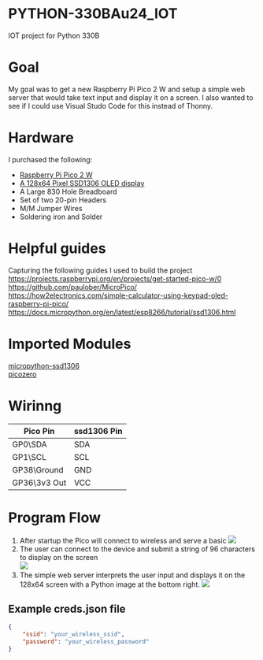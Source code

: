 # PYTHON-330BAu24_IOT
IOT project for Python 330B 


# Goal
My goal was to get a new Raspberry Pi Pico 2 W and setup a simple web server that would take text input and display it on a screen.  I also wanted to see if I could use Visual Studo Code for this instead of Thonny.


# Hardware
I purchased the following:
- [Raspberry Pi Pico 2 W](https://www.raspberrypi.com/products/raspberry-pi-pico-2/)
- [A 128x64 Pixel SSD1306 OLED display](https://www.amazon.com/dp/B09T6SJBV5)
- A Large 830 Hole Breadboard
- Set of two 20-pin Headers
- M/M Jumper Wires
- Soldering iron and Solder


# Helpful guides
Capturing the following guides I used to build the project  
https://projects.raspberrypi.org/en/projects/get-started-pico-w/0  
https://github.com/paulober/MicroPico/  
https://how2electronics.com/simple-calculator-using-keypad-oled-raspberry-pi-pico/  
https://docs.micropython.org/en/latest/esp8266/tutorial/ssd1306.html  

# Imported Modules
[micropython-ssd1306](https://github.com/stlehmann/micropython-ssd1306)  
[picozero](https://github.com/RaspberryPiFoundation/picozero)  

# Wirinng
| Pico Pin | ssd1306 Pin |
| -------- | ----------- | 
| GP0\SDA  | SDA |
| GP1\SCL  | SCL | 
| GP38\Ground  |GND |
| GP36\3v3 Out | VCC | 

# Program Flow
1) After startup the Pico will connect to wireless and serve a basic 
    ![](https://gist.githubusercontent.com/MorganBratt/b3ceffedc0d0f072143e70fe46ed0904/raw/55f0a68e2f6280f35351c0bd4c8c2f17965c215c/PXL_20241217_013706859.jpg)
2) The user can connect to the device and submit a string of 96 characters to display on the screen  
    ![](https://gist.github.com/MorganBratt/b3ceffedc0d0f072143e70fe46ed0904/raw/55f0a68e2f6280f35351c0bd4c8c2f17965c215c/Screenshot%25202024-12-16%2520175822.png)
3) The simple web server interprets the user input and displays it on the 128x64 screen with a Python image at the bottom right.
    ![](https://gist.githubusercontent.com/MorganBratt/b3ceffedc0d0f072143e70fe46ed0904/raw/55f0a68e2f6280f35351c0bd4c8c2f17965c215c/PXL_20241217_015916918.jpg)





## Example creds.json file
``` json
{
    "ssid": "your_wireless_ssid",
    "password": "your_wireless_password"
}
```

